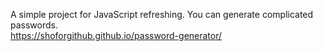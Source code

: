 A simple project for JavaScript refreshing. You can generate complicated passwords.<br>
https://shoforgithub.github.io/password-generator/
